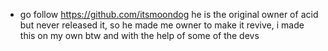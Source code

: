 * go follow https://github.com/itsmoondog he is the original owner of acid but never released it, so he made me owner to make it revive, i made this on my own btw and with the help of some of the devs
